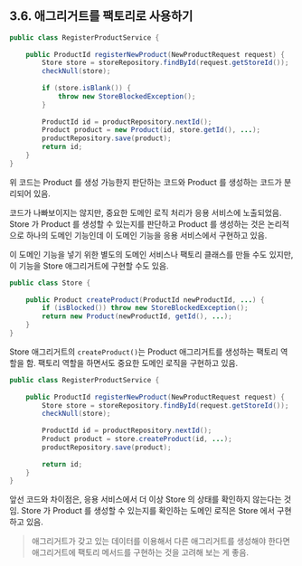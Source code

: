 ## 3.6. 애그리거트를 팩토리로 사용하기

```java
public class RegisterProductService {
    
    public ProductId registerNewProduct(NewProductRequest request) {
        Store store = storeRepository.findById(request.getStoreId());
        checkNull(store);
        
        if (store.isBlank()) {
            throw new StoreBlockedException();
        }
        
        ProductId id = productRepository.nextId();
        Product product = new Product(id, store.getId(), ...);
        productRepository.save(product);
        return id;
    }
}
```

위 코드는 Product 를 생성 가능한지 판단하는 코드와 Product 를 생성하는 코드가 분리되어 있음.

코드가 나빠보이지는 않지만, 중요한 도메인 로직 처리가 응용 서비스에 노출되었음. Store 가 Product 를 생성할 수 있는지를 판단하고 Product 를 생성하는 것은 논리적으로 하나의 도메인 기능인데 이 도메인 기능을 응용 서비스에서 구현하고 있음.

이 도메인 기능을 넣기 위한 별도의 도메인 서비스나 팩토리 클래스를 만들 수도 있지만, 이 기능을 Store 애그리거트에 구현할 수도 있음.

```java
public class Store {
    
    public Product createProduct(ProductId newProductId, ...) {
        if (isBlocked()) throw new StoreBlockedException();
        return new Product(newProductId, getId(), ...);
    }
}
```

Store 애그리거트의 `createProduct()`는 Product 애그리거트를 생성하는 팩토리 역할을 함. 팩토리 역할을 하면서도 중요한 도메인 로직을 구현하고 있음.

```java
public class RegisterProductService {
    
    public ProductId registerNewProduct(NewProductRequest request) {
        Store store = storeRepository.findById(request.getStoreId());
        checkNull(store);
        
        ProductId id = productRepository.nextId();
        Product product = store.createProduct(id, ...);
        productRepository.save(product);
        
        return id;
    }
}
```

앞선 코드와 차이점은, 응용 서비스에서 더 이상 Store 의 상태를 확인하지 않는다는 것임. Store 가 Product 를 생성할 수 있는지를 확인하는 도메인 로직은 Store 에서 구현하고 있음.

> 애그리거트가 갖고 있는 데이터를 이용해서 다른 애그리거트를 생성해야 한다면 애그리거트에 팩토리 메서드를 구현하는 것을 고려해 보는 게 좋음.
